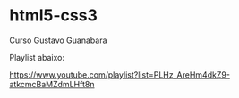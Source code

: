 # html5-css3

Curso Gustavo Guanabara

Playlist abaixo:

https://www.youtube.com/playlist?list=PLHz_AreHm4dkZ9-atkcmcBaMZdmLHft8n
